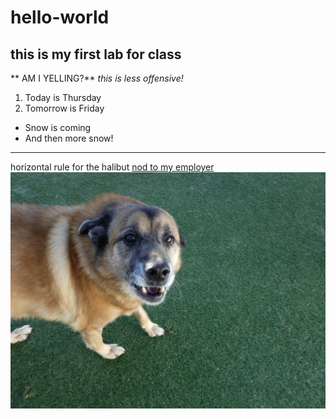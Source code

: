 # hello-world
## this is my first lab for class
** AM I YELLING?**
*this is less offensive!*
1. Today is Thursday
2. Tomorrow is Friday
- Snow is coming
- And then more snow!
---
horizontal rule for the halibut 
[nod to my employer](www.aflac.com) 
![Koda](Koda.jpg)
